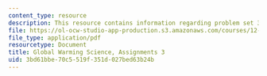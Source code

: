 ```yaml
---
content_type: resource
description: This resource contains information regarding problem set 3.
file: https://ol-ocw-studio-app-production.s3.amazonaws.com/courses/12-340-global-warming-science-spring-2012/3bd61bbe70c5519f351d027bed63b24b_MIT12_340S12_PS3.pdf
file_type: application/pdf
resourcetype: Document
title: Global Warming Science, Assignments 3
uid: 3bd61bbe-70c5-519f-351d-027bed63b24b
---
```


